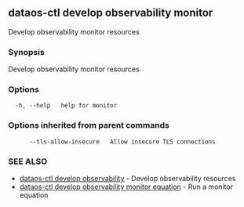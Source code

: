 ## dataos-ctl develop observability monitor

Develop observability monitor resources

### Synopsis

Develop observability monitor resources

### Options

```
  -h, --help   help for monitor
```

### Options inherited from parent commands

```
      --tls-allow-insecure   Allow insecure TLS connections
```

### SEE ALSO

* [dataos-ctl develop observability](dataos-ctl_develop_observability.md)	 - Develop observability resources
* [dataos-ctl develop observability monitor equation](dataos-ctl_develop_observability_monitor_equation.md)	 - Run a monitor equation

